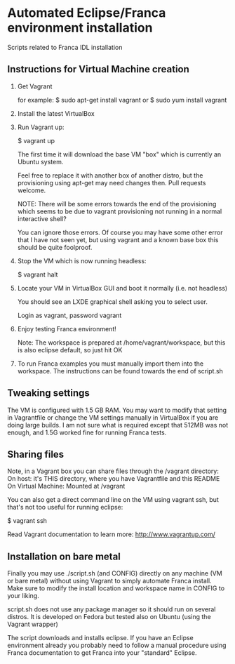 Automated Eclipse/Franca environment installation
=================================================

Scripts related to Franca IDL installation

Instructions for Virtual Machine creation
-----------------------------------------

1. Get Vagrant

   for example:
   $ sudo apt-get install vagrant
    or
   $ sudo yum install vagrant

2. Install the latest VirtualBox

3. Run Vagrant up:

   $ vagrant up

   The first time it will download the base VM "box" which
   is currently an Ubuntu system.

   Feel free to replace it with another box of another distro, but the
   provisioning using apt-get may need changes then.  Pull requests
   welcome.

   NOTE: There will be some errors towards the end of the provisioning which
   seems to be due to vagrant provisioning not running in a normal interactive
   shell?

   You can ignore those errors.  Of course you may have some other error that I
   have not seen yet, but using vagrant and a known base box this should be
   quite foolproof.

4. Stop the VM which is now running headless:

   $ vagrant halt

5. Locate your VM in VirtualBox GUI and boot it normally (i.e. not headless)

   You should see an LXDE graphical shell asking you to select user.

   Login as vagrant, password vagrant

6. Enjoy testing Franca environment!

   Note: The workspace is prepared at /home/vagrant/workspace,
   but this is also eclipse default, so just hit OK

7. To run Franca examples you must manually import them into the
   workspace. The instructions can be found towards the end of script.sh


Tweaking settings
------------------

   The VM is configured with 1.5 GB RAM.  You may want to modify that setting
   in Vagrantfile or change the VM settings manually in VirtualBox if you are
   doing large builds.  I am not sure what is required except that 512MB was
   not enough, and 1.5G worked fine for running Franca tests.

Sharing files
-------------

   Note, in a Vagrant box you can share files through the /vagrant directory:
   On host: it's THIS directory, where you have Vagrantfile and this README
   On Virtual Machine:   Mounted at /vagrant

   You can also get a direct command line on the VM using vagrant ssh, but
   that's not too useful for running eclipse:

   $ vagrant ssh

   Read Vagrant documentation to learn more: http://www.vagrantup.com/

Installation on bare metal
--------------------------

Finally you may use ./script.sh (and CONFIG) directly on any machine (VM or
bare metal) without using Vagrant to simply automate Franca install.
Make sure to modify the install location and workspace name in CONFIG to your
liking.

script.sh does not use any package manager so it should run on several
distros. It is developed on Fedora but tested also on Ubuntu (using the 
Vagrant wrapper)

The script downloads and installs eclipse.  If you have an Eclipse environment
already you probably need to follow a manual procedure using Franca
documentation to get Franca into your "standard" Eclipse.
